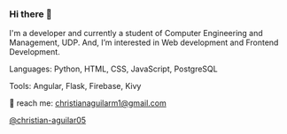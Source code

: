 ### Hi there 👋

<!--
- 🔭 I’m currently working on ...
- 🌱 I’m currently learning ...
- 👯 I’m looking to collaborate on ...
- 🤔 I’m looking for help with ...
- 💬 Ask me about ...
- 📫 How to reach me: ...
- 😄 Pronouns: ...
- ⚡ Fun fact: ...
-->

I'm a developer and currently a student of Computer Engineering and Management, UDP. And, I’m interested in Web development and Frontend Development.

Languages: Python, HTML, CSS, JavaScript, PostgreSQL

Tools: Angular, Flask, Firebase, Kivy

📧 reach me: christianaguilarm1@gmail.com

<a href="https://www.linkedin.com/in/christian-aguilar05/" target="_blank">@christian-aguilar05</a>
